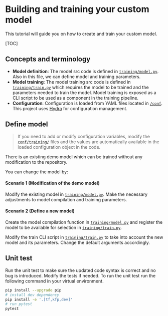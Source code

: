 <h1> Building and training your custom model </h1>

This tutorial will guide you on how to create and train your custom model.

[TOC]

## Concepts and terminology

- **Model definition**: The model src code is defined in [`training/model.py`](/training/model.py). Also in this file, we can define model and training parameters.
- **Model training**: The model training src code is defined in [`training/train.py`](/training/train.py) which requires the model to be trained and the parameters needed to train the model. Model training is exposed as a CLI script to be used as a component in the training pipeline.
- **Configuration**: Configuration is loaded from YAML files located in [`/conf`](/conf). This project uses [Hydra](https://hydra.cc/docs/intro/) for configuration management.

## Define model

> If you need to add or modify configuration variables, modify the [`conf/training/`](/conf/training/) files and the values are automatically available in the loaded configuration object in the code.

There is an existing demo model which can be trained without any modification to the repository.

You can change the model by:

#### Scenario 1 (Modification of the demo model)

Modify the existing model in [`training/model.py`](/training/model.py). Make the necessary adjustments to model compilation and training parameters.

#### Scenario 2 (Define a new model)

Create the model compilation function in [`training/model.py`](/src/training/model.py) and register the model to be available for selection in [`training/train.py`](/training/train.py).

Modify the train CLI script in [`training/train.py`](training/train.py) to take into account the new model and its parameters. Change the default arguments accordingly.

## Unit test

Run the unit test to make sure the updated code syntax is correct and no bug is introduced. Modify the tests if needed. To run the unit test run the following command in your virtual environment.

```bash
pip install --upgrade pip
# install dev dependency
pip install -e '.[tf,kfp,dev]'
# run pytest
pytest
```
